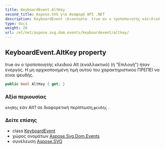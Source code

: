 ```yaml
---
title: KeyboardEvent.AltKey
second_title: Aspose.SVG για Αναφορά API .NET
description: KeyboardEvent ιδιοκτησία. true αν ο τροποποιητής κλειδιού Alt εναλλακτικό ή Επιλογή ήταν ενεργός. Η μη αρχικοποιημένη τιμή αυτού του χαρακτηριστικού ΠΡΕΠΕΙ να είναι ψευδής.
type: docs
weight: 20
url: /el/net/aspose.svg.dom.events/keyboardevent/altkey/
---
```

## KeyboardEvent.AltKey property

true αν ο τροποποιητής κλειδιού Alt (εναλλακτικό) (ή "Επιλογή") ήταν ενεργός. Η μη αρχικοποιημένη τιμή αυτού του χαρακτηριστικού ΠΡΕΠΕΙ να είναι ψευδής.

```csharp
public bool AltKey { get; }
```

### Αξία περιουσίας

`αληθής` εάν Alt? σε διαφορετική περίπτωση,`ψευδής` .

### Δείτε επίσης

* class [KeyboardEvent](../)
* χώρος ονομάτων [Aspose.Svg.Dom.Events](../../keyboardevent/)
* συνέλευση [Aspose.SVG](../../../)


